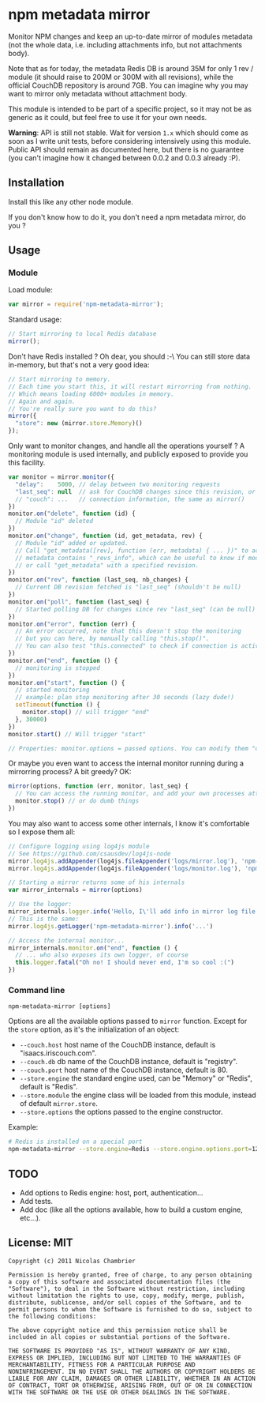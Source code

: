 # npm metadata mirror

Monitor NPM changes and keep an up-to-date mirror of modules metadata (not the whole data, i.e. including attachments info, but not attachments body).

Note that as for today, the metadata Redis DB is around 35M for only 1 rev / module (it should raise to 200M or 300M with all revisions), while the official CouchDB repository is around 7GB. You can imagine why you may want to mirror only metadata without attachment body.

This module is intended to be part of a specific project, so it may not be as generic as it could, but feel free to use it for your own needs.

**Warning**: API is still not stable. Wait for version `1.x` which should come as soon as I write unit tests, before considering intensively using this module. Public API should remain as documented here, but there is no guarantee (you can't imagine how it changed between 0.0.2 and 0.0.3 already :P).

## Installation

Install this like any other node module.

If you don't know how to do it, you don't need a npm metadata mirror, do you ?

## Usage

### Module

Load module:

```javascript
var mirror = require('npm-metadata-mirror');
```

Standard usage:

```javascript
// Start mirroring to local Redis database
mirror();
```

Don't have Redis installed ? Oh dear, you should :-\ You can still store data in-memory, but that's not a very good idea:

```javascript
// Start mirroring to memory.
// Each time you start this, it will restart mirrorring from nothing.
// Which means loading 6000+ modules in memory.
// Again and again.
// You're really sure you want to do this?
mirror({
  "store": new (mirror.store.Memory)()
});
```

Only want to monitor changes, and handle all the operations yourself ? A monitoring module is used internally, and publicly exposed to provide you this facility.

```javascript
var monitor = mirror.monitor({
  "delay":    5000, // delay between two monitoring requests
  "last_seq": null  // ask for CouchDB changes since this revision, or null for "from now"
  // "couch": ...   // connection information, the same as mirror()
})
monitor.on("delete", function (id) {
  // Module "id" deleted
})
monitor.on("change", function (id, get_metadata, rev) {
  // Module "id" added or updated.
  // Call "get_metadata([rev], function (err, metadata) { ... })" to access metadata.
  // metadata contains "_revs_info", which can be useful to know if module is new or updated,
  // or call "get_metadata" with a specified revision.
})
monitor.on("rev", function (last_seq, nb_changes) {
  // Current DB revision fetched is "last_seq" (shouldn't be null)
})
monitor.on("poll", function (last_seq) {
  // Started polling DB for changes since rev "last_seq" (can be null)
})
monitor.on("error", function (err) {
  // An error occurred, note that this doesn't stop the monitoring
  // but you can here, by manually calling "this.stop()".
  // You can also test "this.connected" to check if connection is active or not.
})
monitor.on("end", function () {
  // monitoring is stopped
})
monitor.on("start", function () {
  // started monitoring
  // example: plan stop monitoring after 30 seconds (lazy dude!)
  setTimeout(function () {
    monitor.stop() // will trigger "end"
  }, 30000)
})
monitor.start() // Will trigger "start"

// Properties: monitor.options = passed options. You can modify them "on the fly" if you need to.
```

Or maybe you even want to access the internal monitor running during a mirrorring process? A bit greedy? OK:

```javascript
mirror(options, function (err, monitor, last_seq) {
  // You can access the running monitor, and add your own processes attached to its events
  monitor.stop() // or do dumb things
})
```

You may also want to access some other internals, I know it's comfortable so I expose them all:

```javascript
// Configure logging using log4js module
// See https://github.com/csausdev/log4js-node
mirror.log4js.addAppender(log4js.fileAppender('logs/mirror.log'), 'npm-metadata-mirror')
mirror.log4js.addAppender(log4js.fileAppender('logs/monitor.log'), 'npm-metadata-monitor')

// Starting a mirror returns some of his internals
var mirror_internals = mirror(options)

// Use the logger:
mirror_internals.logger.info('Hello, I\'ll add info in mirror log file :)')
// This is the same:
mirror.log4js.getLogger('npm-metadata-mirror').info('...')

// Access the internal monitor...
mirror_internals.monitor.on("end", function () {
  // ... who also exposes its own logger, of course
  this.logger.fatal("Oh no! I should never end, I'm so cool :(")
})
```

### Command line

```
npm-metadata-mirror [options]
```

Options are all the available options passed to `mirror` function. Except for the `store` option, as it's the initialization of an object:

* `--couch.host` host name of the CouchDB instance, default is "isaacs.iriscouch.com".
* `--couch.db` db name of the CouchDB instance, default is "registry".
* `--couch.port` host name of the CouchDB instance, default is 80.
* `--store.engine` the standard engine used, can be "Memory" or "Redis", default is "Redis".
* `--store.module` the engine class will be loaded from this module, instead of default `mirror.store`.
* `--store.options` the options passed to the engine constructor.

Example:

```bash
# Redis is installed on a special port
npm-metadata-mirror --store.engine=Redis --store.engine.options.port=12093
```

## TODO

* Add options to Redis engine: host, port, authentication...
* Add tests.
* Add doc (like all the options available, how to build a custom engine, etc...).

## License: MIT

```
Copyright (c) 2011 Nicolas Chambrier

Permission is hereby granted, free of charge, to any person obtaining
a copy of this software and associated documentation files (the
"Software"), to deal in the Software without restriction, including
without limitation the rights to use, copy, modify, merge, publish,
distribute, sublicense, and/or sell copies of the Software, and to
permit persons to whom the Software is furnished to do so, subject to
the following conditions:

The above copyright notice and this permission notice shall be
included in all copies or substantial portions of the Software.

THE SOFTWARE IS PROVIDED "AS IS", WITHOUT WARRANTY OF ANY KIND,
EXPRESS OR IMPLIED, INCLUDING BUT NOT LIMITED TO THE WARRANTIES OF
MERCHANTABILITY, FITNESS FOR A PARTICULAR PURPOSE AND
NONINFRINGEMENT. IN NO EVENT SHALL THE AUTHORS OR COPYRIGHT HOLDERS BE
LIABLE FOR ANY CLAIM, DAMAGES OR OTHER LIABILITY, WHETHER IN AN ACTION
OF CONTRACT, TORT OR OTHERWISE, ARISING FROM, OUT OF OR IN CONNECTION
WITH THE SOFTWARE OR THE USE OR OTHER DEALINGS IN THE SOFTWARE.
```
